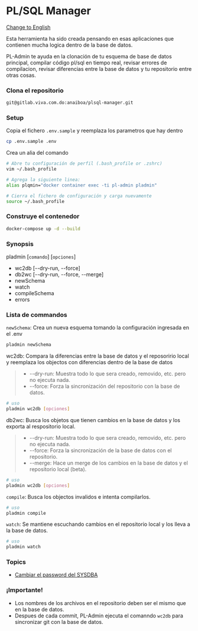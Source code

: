 # PL/SQL Manager
[Change to English](../README.md)

Esta herramienta ha sido creada pensando en esas aplicaciones que contienen mucha logica dentro de la base de datos.

PL-Admin te ayuda en la clonación de tu esquema de base de datos principal, compilar código pl/sql en tiempo real, revisar errores de compilacion, revisar diferencias entre la base de datos y tu repositorio entre otras cosas.

### Clona el repositorio
```sh
git@gitlab.viva.com.do:anaiboa/plsql-manager.git
```

### Setup
Copia el fichero `.env.sample` y reemplaza los parametros que hay dentro
```sh
cp .env.sample .env
```

Crea un alia del comando
```sh
# Abre tu configuración de perfil (.bash_profile or .zshrc)
vim ~/.bash_profile

# Agrega la siguiente linea:
alias plqmin="docker container exec -ti pl-admin pladmin"

# Cierra el fichero de configuración y carga nuevamente
source ~/.bash_profile
```

### Construye el contenedor
```sh
docker-compose up -d --build
```

### Synopsis
pladmin [`comando`] [`opciones`]
- wc2db [--dry-run, --force]
- db2wc [--dry-run, --force, --merge]
- newSchema
- watch
- compileSchema
- errors


### Lista de commandos
`newSchema`: Crea un nueva esquema tomando la configuración ingresada en el .env
```sh
pladmin newSchema
```

wc2db: Compara la diferencias entre la base de datos y el reposoririo local y reemplaza los objectos con diferencias dentro de la base de datos
> - --dry-run: Muestra todo lo que sera creado, removido, etc. pero no ejecuta nada.
> - --force: Forza la sincronización del repositorio con la base de datos.

```sh
# uso
pladmin wc2db [opciones]
```

db2wc: Busca los objetos que tienen cambios en la base de datos y los exporta al respositorio local.
> - --dry-run: Muestra todo lo que sera creado, removido, etc. pero no ejecuta nada.
> - --force: Forza la sincronización de la base de datos con el repositorio.
> - --merge: Hace un merge de los cambios en la base de datos y el repositorio local (beta). 
```sh
# uso
pladmin wc2db [opciones]
```

`compile`: Busca los objectos invalidos e intenta compilarlos.
```sh
# uso
pladmin compile
```

`watch`: Se mantiene escuchando cambios en el repositorio local y los lleva a la base de datos.
```sh
# uso
pladmin watch
```

### Topics
- [Cambiar el password del SYSDBA](docs/change-sys-password-es.md)

### ¡Importante!
- Los nombres de los archivos en el repositorio deben ser el mismo que en la base de datos.
- Despues de cada commit, PL-Admin ejecuta el comanndo `wc2db` para sincronizar git con la base de datos.
